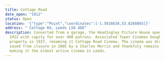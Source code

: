 ```yaml
---
title: Cottage Road
date_open: "1912"
status: Open
location: '{"type":"Point","coordinates":[-1.5816638,53.8268865]}'
address: " Cottage Rd, Leeds LS6 4DD"
description: Converted from a garage, the Headingley Picture House opened in
  1912 with capity for over 400 patrons. Associated Tower Cinemas bought the
  property in 1937, renaming it Cottage Road Cinema. The cinema was dramatically
  saved from closure in 2005 by a Charles Morris and thankfuly remains open,
  making it the oldest active cinema in Leeds.
---
```

